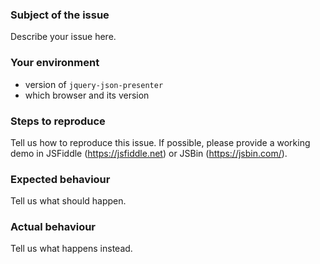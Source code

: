 ### Subject of the issue
Describe your issue here.

### Your environment
* version of `jquery-json-presenter`
* which browser and its version

### Steps to reproduce
Tell us how to reproduce this issue. If possible, please provide a working demo in JSFiddle (https://jsfiddle.net) or JSBin (https://jsbin.com/).

### Expected behaviour
Tell us what should happen.

### Actual behaviour
Tell us what happens instead.
